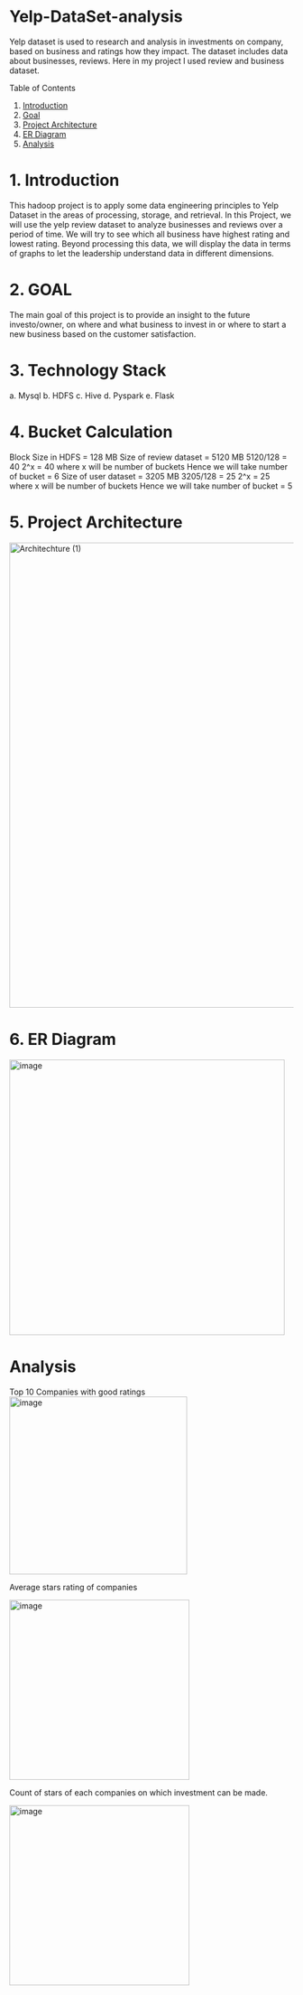 # Yelp-DataSet-analysis

Yelp dataset is used to research and analysis in investments on company, based on business and ratings how they impact. The dataset includes data about businesses, reviews. Here in my project I used review and business dataset.

Table of Contents
1. [Introduction](##introduction)
2. [Goal](##goal)
3. [Project Architecture](##project-architecture)
4. [ER Diagram](##er-diagram)
5. [Analysis](##analysis)

# 1. Introduction
This hadoop project is to apply some data engineering principles to Yelp Dataset in the areas of processing, storage, and retrieval.
In this Project, we will use the yelp review dataset to analyze businesses and reviews over a period of time. We will try to see which all business have highest rating and lowest rating.
Beyond processing this data, we will display the data in terms of graphs to let the leadership understand data in different dimensions.

# 2. GOAL
The main goal of this project is to provide an insight to the future investo/owner, on where and what business to invest in or where to start a new business based on the customer satisfaction.

# 3. Technology Stack
a. Mysql
b. HDFS 
c. Hive 
d. Pyspark 
e. Flask

# 4. Bucket Calculation
Block Size in HDFS = 128 MB
Size of review dataset = 5120 MB
5120/128 = 40
2^x = 40 where x will be number of buckets
Hence we will take number of bucket = 6
Size of user dataset = 3205 MB
3205/128 = 25
2^x = 25 where x will be number of buckets
Hence we will take number of bucket = 5

# 5. Project Architecture

<img width="824" alt="Architechture (1)" src="https://user-images.githubusercontent.com/100192165/159173581-d76c6e3a-b4f9-40c2-b177-60656ba07f95.png">


# 6. ER Diagram

<img width="488" alt="image" src="https://user-images.githubusercontent.com/100192165/159173823-83af5ab2-fef5-45de-b0df-3dd04c551706.png">

# Analysis

 Top 10 Companies with good ratings
<img width="315" alt="image" src="https://user-images.githubusercontent.com/100192165/159175133-0bb36e91-ee31-4398-bda4-e50b8031889e.png">


Average stars rating of companies

<img width="319" alt="image" src="https://user-images.githubusercontent.com/100192165/159175286-c4b5e5a8-7ec7-401e-85fc-874a7f141e36.png">

Count of stars of each companies on which investment can be made.

<img width="319" alt="image" src="https://user-images.githubusercontent.com/100192165/159175347-193c75c8-e88f-4992-9761-90b5ec2c9868.png">





